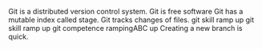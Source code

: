 Git is a distributed version control system.
Git is free software
Git has a mutable index called stage.
Git tracks changes of files.
git skill ramp up 
git skill ramp up 
git competence rampingABC up 
Creating a new branch is quick.
